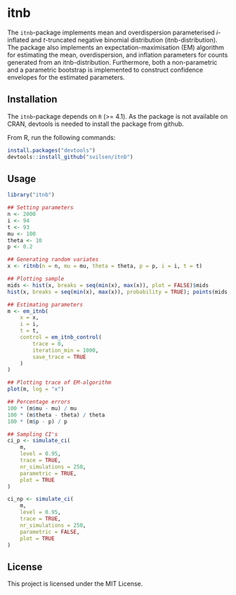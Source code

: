 # itnb
The `itnb`-package implements mean and overdispersion parameterised $i$-inflated and $t$-truncated negative binomial distribution (itnb-distribution). The package also implements an expectation-maximisation (EM) algorithm for estimating the mean, overdispersion, and inflation parameters for counts generated from an itnb-distribution. Furthermore, both a non-parametric and a parametric bootstrap is implemented to construct confidence envelopes for the estimated parameters.

## Installation

The `itnb`-package depends on `R` (>= 4.1). As the package is not available on CRAN, devtools is needed to install the package from github. 

From R, run the following commands:  

```r
install.packages("devtools")
devtools::install_github("svilsen/itnb")
```

## Usage

```r
library("itnb")

## Setting parameters
n <- 2000
i <- 94
t <- 93
mu <- 100
theta <- 10
p <- 0.2

## Generating random variates
x <- ritnb(n = n, mu = mu, theta = theta, p = p, i = i, t = t)

## Plotting sample
mids <- hist(x, breaks = seq(min(x), max(x)), plot = FALSE)$mids
hist(x, breaks = seq(min(x), max(x)), probability = TRUE); points(mids, ditnb(mids, mu, theta, p, i, t), type = "l", lwd = 2, col = "dodgerblue2")

## Estimating parameters
m <- em_itnb(
    x = x, 
    i = i, 
    t = t, 
    control = em_itnb_control(
        trace = 0, 
        iteration_min = 1000,
        save_trace = TRUE
    )
)

## Plotting trace of EM-algorithm 
plot(m, log = "x")

## Percentage errors
100 * (m$mu - mu) / mu
100 * (m$theta - theta) / theta
100 * (m$p - p) / p

## Sampling CI's
ci_p <- simulate_ci(
    m, 
    level = 0.95, 
    trace = TRUE, 
    nr_simulations = 250, 
    parametric = TRUE,
    plot = TRUE
)

ci_np <- simulate_ci(
    m, 
    level = 0.95, 
    trace = TRUE, 
    nr_simulations = 250, 
    parametric = FALSE,
    plot = TRUE
)
```

## License

This project is licensed under the MIT License.
